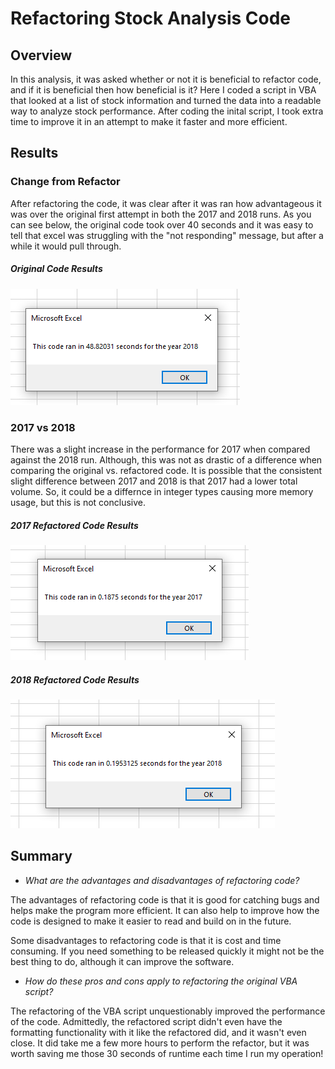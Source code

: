 # Refactoring Stock Analysis Code

## Overview

In this analysis, it was asked whether or not it is beneficial to refactor code, and if it is beneficial then how beneficial is it? Here I coded a script in VBA that looked at a list of stock information and turned the data into a readable way to analyze stock performance. After coding the inital script, I took extra time to improve it in an attempt to make it faster and more efficient.

## Results

### Change from Refactor

After refactoring the code, it was clear after it was ran how advantageous it was over the original first attempt in both the 2017 and 2018 runs. As you can see below, the original code took over 40 seconds and it was easy to tell that excel was struggling with the "not responding" message, but after a while it would pull through.

##### Original Code Results

![Image1](/resources/VBA_Original_Runtime.PNG)

### 2017 vs 2018

There was a slight increase in the performance for 2017 when compared against the 2018 run. Although, this was not as drastic of a difference when comparing the original vs. refactored code. It is possible that the consistent slight difference between 2017 and 2018 is that 2017 had a lower total volume. So, it could be a differnce in integer types causing more memory usage, but this is not conclusive.

##### 2017 Refactored Code Results

![Image2](/resources/VBA_Challenge_2017.PNG)

##### 2018 Refactored Code Results

![Image3](/resources/VBA_Challenge_2018.PNG)

## Summary

- *What are the advantages and disadvantages of refactoring code?*

The advantages of refactoring code is that it is good for catching bugs and helps make the program more efficient. It can also help to improve how the code is designed to make it easier to read and build on in the future.

Some disadvantages to refactoring code is that it is cost and time consuming. If you need something to be released quickly it might not be the best thing to do, although it can improve the software.

- *How do these pros and cons apply to refactoring the original VBA script?*

The refactoring of the VBA script unquestionably improved the performance of the code. Admittedly, the refactored script didn't even have the formatting functionality with it like the refactored did, and it wasn't even close. It did take me a few more hours to perform the refactor, but it was worth saving me those 30 seconds of runtime each time I run my operation!

